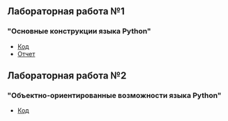 ## Лабораторная работа №1
### "Основные конструкции языка Python"
* [Код](https://github.com/pvrtss/bkit/tree/main/lab1/code)
* [Отчет](https://github.com/pvrtss/bkit/blob/main/lab1/report.pdf)

## Лабораторная работа №2
### "Объектно-ориентированные возможности языка Python"
* [Код](https://github.com/pvrtss/bkit/tree/main/lab2/code)
<!-- * [Отчет](https://github.com/pvrtss/bkit/blob/main/lab2/report.pdf) --> 
